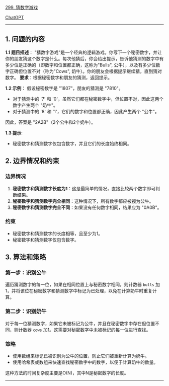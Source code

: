 [299. 猜数字游戏](https://leetcode.cn/problems/bulls-and-cows)

[ChatGPT](https://chat.openai.com/share/3eae13fe-dd9e-4df9-9b88-8461be996654)

---

## 1. 问题的内容
**1.1 题目描述**：
"猜数字游戏"是一个经典的逻辑游戏。你写下一个秘密数字，并让你的朋友猜这个数字是什么。每次他猜后，你会给出提示，告诉他猜测的数字中有多少位是正确的（即数字和位置都正确，这称为"Bulls", 公牛），以及有多少位数字正确但位置不对（称为"Cows", 奶牛）。你的朋友会根据提示继续猜，直到猜对数字。
**要求**：根据秘密数字和朋友的猜测，返回提示。

**1.2 示例**：
假设秘密数字是 "1807"，朋友的猜测是 "7810"。

- 对于猜测中的 '7' 和 '0'，虽然它们都在秘密数字中，但位置不对，因此这两个数字产生两个 "奶牛"。
- 对于猜测中的 '8' 和 '1'，它们的数字和位置都正确，因此产生两个 "公牛"。

因此，答案是 "2A2B"（2个公牛和2个奶牛）。

**1.3 提示**:
- 秘密数字和猜测数字仅包含数字，并且它们的长度始终相同。

## 2. 边界情况和约束
### 边界情况

1. **秘密数字和猜测数字长度为1**：这是最简单的情况，直接比较两个数字即可判断结果。
2. **秘密数字和猜测数字完全相同**：这种情况下，所有数字都应被视为公牛。
3. **秘密数字和猜测数字完全不同**：如果没有任何数字相同，结果应为 "0A0B"。

### 约束

- 秘密数字和猜测数字的长度相等，且至少为1。
- 秘密数字和猜测数字仅包含数字。


## 3. 算法和策略
### 第一步：识别公牛
遍历猜测数字的每一位，如果在相同位置上与秘密数字相同，则计数器 `bulls` 加1，并将该位在秘密数字和猜测数字中标记为已处理，以免在计算奶牛时重复计算。

### 第二步：识别奶牛
对于每一位猜测数字，如果它未被标记为公牛，并且在秘密数字中存在但位置不同，则计数器 `cows` 加1。这需要对秘密数字中未被标记的每一位进行查找。

### 策略
- 使用数组来标记已被识别为公牛的位置，防止它们被重新计算为奶牛。
- 使用哈希表或数组来快速查找秘密数字中的数字，以便于计算奶牛的数量。

这种方法的时间复杂度主要是O(N)，其中N是秘密数字的长度。

---